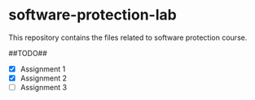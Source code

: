software-protection-lab
=======================
This repository contains the files related to software protection course.

##TODO##
- [x] Assignment 1
- [x] Assignment 2
- [ ] Assignment 3
